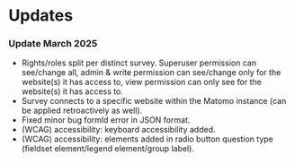 # Updates

### Update March 2025 

- Rights/roles split per distinct survey. Superuser permission can see/change all, admin & write permission can see/change only for the website(s) it has access to, view permission can only see for the website(s) it has access to.
- Survey connects to a specific website within the Matomo instance (can be applied retroactively as well).
- Fixed minor bug formId error in JSON format.
- (WCAG) accessibility: keyboard accessibility added.
- (WCAG) accessibility: elements added in radio button question type (fieldset element/legend element/group label).
